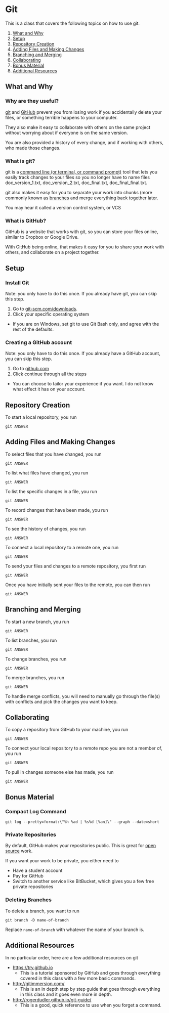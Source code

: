 # Git

This is a class that covers the following topics on how to use git.

1. [What and Why](#what-and-why)
1. [Setup](#setup)
1. [Repository Creation](#repository-creation)
1. [Adding Files and Making Changes](#adding-files-and-making-changes)
1. [Branching and Merging](#branching-and-merging)
1. [Collaborating](#collaborating)
1. [Bonus Material](#bonus-material)
1. [Additional Resources](#additional-resources)

## What and Why

### Why are they useful?

[git](https://git-scm.com/) and [GitHub](https://github.com/) prevent you from losing work if you accidentally delete your files, or something terrible happens to your computer.

They also make it easy to collaborate with others on the same project without worrying about if everyone is on the same version.

You are also provided a history of every change, and if working with others, who made those changes.

### What is git?

git is a [command line (or terminal, or command prompt)](https://en.wikipedia.org/wiki/Command-line_interface) tool that lets you easily track changes to your files so you no longer have to name files doc_version_1.txt, doc_version_2.txt, doc_final.txt, doc_final_final.txt.

git also makes it easy for you to separate your work into chunks (more commonly known as [branches](#branching-and-merging) and merge everything back together later.

You may hear it called a version control system, or VCS

### What is GitHub?

GitHub is a website that works with git, so you can store your files online, similar to Dropbox or Google Drive.

With GitHub being online, that makes it easy for you to share your work with others, and collaborate on a project together.

## Setup

### Install Git

Note: you only have to do this once. If you already have git, you can skip this step.

1. Go to [git-scm.com/downloads](git-scm.com/downloads).
2. Click your specific operating system
  * If you are on Windows, set git to use Git Bash only, and agree with the rest of the defaults.

### Creating a GitHub account

Note: you only have to do this once. If you already have a GitHub account, you can skip this step.

1. Go to [github.com](github.com)
2. Click continue through all the steps
  * You can choose to tailor your experience if you want. I do not know what effect it has on your account.

## Repository Creation

To start a local repository, you run

```shell
git ANSWER
```

## Adding Files and Making Changes

To select files that you have changed, you run

```shell
git ANSWER
```

To list what files have changed, you run

```shell
git ANSWER
```

To list the specific changes in a file, you run

```shell
git ANSWER
```

To record changes that have been made, you run

```shell
git ANSWER
```

To see the history of changes, you run

```shell
git ANSWER
```

To connect a local repository to a remote one, you run

```shell
git ANSWER
```

To send your files and changes to a remote repository, you first run

```shell
git ANSWER
```

Once you have initially sent your files to the remote, you can then run

```shell
git ANSWER
```

## Branching and Merging

To start a new branch, you run

```shell
git ANSWER
```

To list branches, you run

```shell
git ANSWER
```

To change branches, you run

```shell
git ANSWER
```

To merge branches, you run

```shell
git ANSWER
```

To handle merge conflicts, you will need to manually go through the file(s) with conflicts and pick the changes you want to keep.

## Collaborating

To copy a repository from GitHub to your machine, you run

```shell
git ANSWER
```

To connect your local repository to a remote repo you are not a member of, you run

```shell
git ANSWER
```

To pull in changes someone else has made, you run

```shell
git ANSWER
```

## Bonus Material

### Compact Log Command

```shell
git log --pretty=format:\"%h %ad | %s%d [%an]\" --graph --date=short
```

### Private Repositories

By default, GitHub makes your repositories public. This is great for [open source](https://en.wikipedia.org/wiki/Open-source_software) work.

If you want your work to be private, you either need to

* Have a student account
* Pay for GitHub
* Switch to another service like BitBucket, which gives you a few free private repositories

### Deleting Branches

To delete a branch, you want to run

```shell
git branch -D name-of-branch
```

Replace `name-of-branch` with whatever the name of your branch is.

## Additional Resources

In no particular order, here are a few additional resources on git

* https://try.github.io
  * This is a tutorial sponsored by GitHub and goes through everything covered in this class with a few more basic commands.
* http://gitimmersion.com/
  * This is an in depth step by step guide that goes through everything in this class and it goes even more in depth.
* http://rogerdudler.github.io/git-guide/
  * This is a good, quick reference to use when you forget a command.
